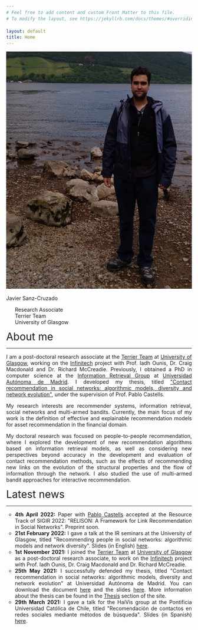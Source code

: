 ```yaml
---
# Feel free to add content and custom Front Matter to this file.
# To modify the layout, see https://jekyllrb.com/docs/themes/#overriding-theme-defaults

layout: default
title: Home
---
```


<div class="publications-div">
	<div class="about" >
		<div id="intro-photo" style="position:relative">
		<img style="width: inherit;" src="/assets/img/full-photo-3.jpg"/>
		<div class="intro-photo-text">
			<p id="intro-photo-text-title">Javier Sanz-Cruzado</p>
			<ul class="descr">
				<li style="list-style-type: none;">Research Associate</li>
				<li style="list-style-type: none;">Terrier Team</li>
				<li style="list-style-type: none;">University of Glasgow</li>
			</ul>
		</div>
		</div>
		<div>
			<div style="font-size:28px">About me</div>
			<hr class="solid">
			<div style="text-align: justify">
				<p>I am a post-doctoral research associate at the <a href="http://terrierteam.dcs.gla.ac.uk/index.html">Terrier Team</a> at <a href="https://www.gla.ac.uk">University of Glasgow</a>, working on the <a href="https://www.infinitech-h2020.eu/">Infinitech</a> project with Prof. Iadh Ounis, Dr. Craig Macdonald and Dr. Richard McCreadie. Previously, I obtained a PhD in computer science at the <a href="http://ir.ii.uam.es">Information Retrieval Group</a> at <a href="http://www.uam.es">Universidad Autónoma de Madrid</a>. I developed my thesis, titled <a href="https://javiersanzcruza.github.io/jsanzcruzado-phdthesis.pdf">"Contact recommendation in social networks: algorithmic models, diversity and network evolution"</a>, under the supervision of Prof. Pablo Castells.</p>
				<p>My research interests are recommender systems, information retrieval, social networks and multi-armed bandits. Currently, the main focus of my work is the definition of effective and explainable recommendation models for asset recommendation in the financial domain.</p>
				<p> My doctoral research was focused on people-to-people recommendation, where I explored the development of new recommendation algorithms based on information retrieval models, as well as considering new perspectives beyond accuracy in the development and evaluation of contact recommendation methods, such as the effects of recommending new links on the evolution of the structural properties and the flow of information through the network. I also studied the use of multi-armed bandit approaches for interactive recommendation.</p>					
			</div>
		</div>
	</div>
</div>

<div class="publications-div news-div">
	<div style="align: left; font-size:28px">Latest news</div>
	<hr class="solid">
	<ul>
		<li style="text-align: justify; list-style-type: circle"><b>4th April 2022:</b> Paper with <a href="https://castells.github.io/">Pablo Castells</a> accepted at the Resource Track of SIGIR 2022: "RELISON: A Framework for Link Recommendation in Social Networks". Preprint soon.</li>
		<li style="text-align: justify; list-style-type: circle"><b>21st February 2022:</b> I gave a talk at the IR seminars at the University of Glasgow, titled "Recommending people in social networks: algorithmic models and network diversity". Slides (in English) <a href="/assets/slides/ir-seminar-glasgow-february-2022.pdf">here</a>.</li>
		<li style="text-align: justify; list-style-type: circle"><b>1st November 2021:</b> I joined the <a href="http://terrierteam.dcs.gla.ac.uk/index.html">Terrier Team</a> at <a href="https://www.gla.ac.uk">University of Glasgow</a> as a post-doctoral research associate, to work on the <a href="https://www.infinitech-h2020.eu/">Infinitech</a> project with Prof. Iadh Ounis, Dr. Craig Macdonald and Dr. Richard McCreadie.</li>
		<li style="text-align: justify; list-style-type: circle"><b>25th May 2021:</b> I successfully defended my thesis, titled "Contact recommendation in social networks: algorithmic models, diversity and network evolution" at Universidad Autónoma de Madrid. You can download the document <a href="https://javiersanzcruza.github.io/jsanzcruzado-phdthesis.pdf">here</a> and the slides <a href="https://javiersanzcruza.github.io/thesis-slides.pdf">here</a>. More information about the thesis can be found in the <a href="/thesis">Thesis</a> section of the site.</li>
		<li style="text-align: justify; list-style-type: circle"><b>29th March 2021:</b> I gave a talk for the HaiVis group at the Pontificia Universidad Católica de Chile, titled "Recomendación de contactos en redes sociales mediante métodos de búsqueda". Slides (in Spanish) <a href="/assets/slides/haivis-puc-chile-marzo-2021.pdf">here</a>.</li>
	</ul>
</div>
